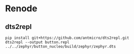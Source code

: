 # Renode

## dts2repl

```
pip install git+https://github.com/antmicro/dts2repl.git
dts2repl --output button.repl ../../zephyr/button_nucleo/build/zephyr/zephyr.dts
```
